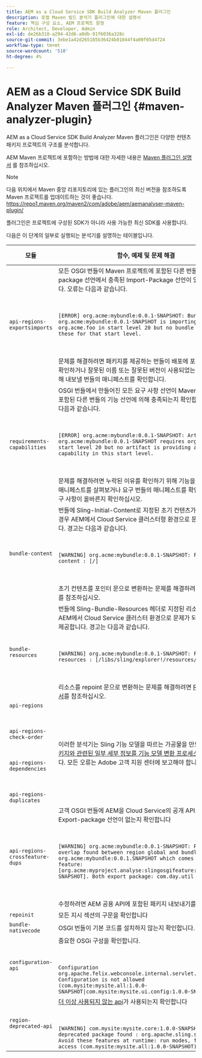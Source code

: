 ```yaml
---
title: AEM as a Cloud Service SDK Build Analyzer Maven 플러그인
description: 로컬 Maven 빌드 분석기 플러그인에 대한 설명서
feature: 핵심 구성 요소, AEM 프로젝트 원형
role: Architect, Developer, Admin
exl-id: de26b310-a294-42d6-a0db-91f6036a328c
source-git-commit: 3ebe1a42d265185b36424b01844f4a00f05d4724
workflow-type: tm+mt
source-wordcount: '510'
ht-degree: 4%

---
```


# AEM as a Cloud Service SDK Build Analyzer Maven 플러그인 {#maven-analyzer-plugin}

AEM as a Cloud Service SDK Build Analyzer Maven 플러그인은 다양한 컨텐츠 패키지 프로젝트의 구조를 분석합니다.

AEM Maven 프로젝트에 포함하는 방법에 대한 자세한 내용은 [Maven 플러그인 설명서](https://github.com/adobe/aemanalyser-maven-plugin/blob/main/aemanalyser-maven-plugin/README.md) 를 참조하십시오.

>[!NOTE]
>
>다음 위치에서 Maven 중앙 리포지토리에 있는 플러그인의 최신 버전을 참조하도록 Maven 프로젝트를 업데이트하는 것이 좋습니다. https://repo1.maven.org/maven2/com/adobe/aem/aemanalyser-maven-plugin/

플러그인은 프로젝트에 구성된 SDK가 아니라 사용 가능한 최신 SDK를 사용합니다.

다음은 이 단계의 일부로 실행되는 분석기를 설명하는 테이블입니다. <!-- Note that some are executed in the local SDK, while others are only executed during the Cloud Manager pipeline deployment. -->

| 모듈 | 함수, 예제 및 문제 해결 | 로컬 SDK | Cloud Manager |
|---|---|---|---|
| `api-regions-exportsimports` | 모든 OSGI 번들이 Maven 프로젝트에 포함된 다른 번들의 Export-package 선언에서 충족된 Import-Package 선언이 있는지 확인합니다. 오류는 다음과 같습니다. <p> </p> `[ERROR] org.acme:mybundle:0.0.1-SNAPSHOT: Bundle org.acme:mybundle:0.0.1-SNAPSHOT is importing package(s) org.acme.foo in start level 20 but no bundle is exporting these for that start level.`<p> </p>문제를 해결하려면 패키지를 제공하는 번들이 배포에 포함되어 있는지 확인하거나 잘못된 이름 또는 잘못된 버전이 사용되었는지 확인하기 위해 내보낼 번들의 매니페스트를 확인합니다. | 예 | 예 |
| `requirements-capabilities` | OSGI 번들에서 만들어진 모든 요구 사항 선언이 Maven 프로젝트에 포함된 다른 번들의 기능 선언에 의해 충족되는지 확인합니다. 오류는 다음과 같습니다. <p> </p> `[ERROR] org.acme:mybundle:0.0.1-SNAPSHOT: Artifact org.acme:mybundle:0.0.1-SNAPSHOT requires org.foo.bar in start level 20 but no artifact is providing a matching capability in this start level.`<p> </p> 문제를 해결하려면 누락된 이유를 확인하기 위해 기능을 선언할 번들의 매니페스트를 살펴보거나 요구 번들의 매니페스트를 확인하여 해당 요구 사항이 올바른지 확인하십시오. | 예 | 예 |
| `bundle-content` | 번들에 Sling-Initial-Content로 지정된 초기 컨텐츠가 포함되어 있는 경우 AEM에서 Cloud Service 클러스터형 환경으로 문제가 발생합니다. 경고는 다음과 같습니다. <p> </p> `[WARNING] org.acme:mybundle:0.0.1-SNAPSHOT: Found initial content : [/]` <p> </p>초기 컨텐츠를 포인터 문으로 변환하는 문제를 해결하려면 참조 설명서 를 참조하십시오. | 예 | 예 |
| `bundle-resources` | 번들에 Sling-Bundle-Resources 헤더로 지정된 리소스가 포함되어 AEM에서 Cloud Service 클러스터 환경으로 문제가 되는 경우 경고를 제공합니다. 경고는 다음과 같습니다.<p> </p> `[WARNING] org.acme:mybundle:0.0.1-SNAPSHOT: Found bundle resources : [/libs/sling/explorer!/resources/explorer]`<p> </p> 리소스를 repoint 문으로 변환하는 문제를 해결하려면 [Repoinit 설명서](https://experienceleague.adobe.com/docs/experience-manager-cloud-service/implementing/developing/aem-project-content-package-structure.html?lang=en#repo-init)를 참조하십시오. | 예 | 예 |
| `api-regions`<p> </p>`api-regions-check-order`<p> </p>`api-regions-dependencies`<p> </p>`api-regions-duplicates` | 이러한 분석기는 Sling 기능 모델을 따르는 가공물을 만드는 [컨텐츠 패키지와 관련된 일부 세부 정보를 기능 모델 변환 프로세스](https://experienceleague.adobe.com/docs/experience-manager-cloud-service/implementing/deploying/overview.html?lang=en#deploying)에서 확인합니다. 모든 오류는 Adobe 고객 지원 센터에 보고해야 합니다. | 예 | 예 |
| `api-regions-crossfeature-dups` | 고객 OSGI 번들에 AEM을 Cloud Service의 공개 API로 재정의하는 Export-package 선언이 없는지 확인합니다<p> </p>`[WARNING] org.acme:mybundle:0.0.1-SNAPSHOT: Package overlap found between region global and bundle org.acme:mybundle:0.0.1.SNAPSHOT which comes from feature: [org.acme:myproject.analyse:slingosgifeature:0.0.1-SNAPSHOT]. Both export package: com.day.util`<p> </p>수정하려면 AEM 공용 API에 포함된 패키지 내보내기를 중지합니다. | 예 | 예 |
| `repoinit` | 모든 지시 섹션의 구문을 확인합니다 | 예 | 예 |
| `bundle-nativecode` | OSGI 번들이 기본 코드를 설치하지 않는지 확인합니다. | 예 | 예 |
| `configuration-api` | 중요한 OSGi 구성을 확인합니다. <p> </p> `Configuration org.apache.felix.webconsole.internal.servlet.OsgiManager: Configuration is not allowed (com.mysite:mysite.all:1.0.0-SNAPSHOT\|com.mysite:mysite.ui.config:1.0.0-SNAPSHOT)` | 예 | 예 |
| `region-deprecated-api` | [더 이상 사용되지 않는 api](https://experienceleague.adobe.com/docs/experience-manager-cloud-service/release-notes/deprecated-apis.html)가 사용되는지 확인합니다 <p> </p>`[WARNING] com.mysite:mysite.core:1.0.0-SNAPSHOT: Usage of deprecated package found : org.apache.sling.settings : Avoid these features at runtime: run modes, file system access (com.mysite:mysite.all:1.0.0-SNAPSHOT)` | 예 | 예 |

